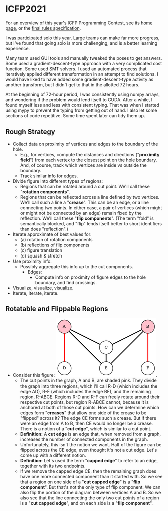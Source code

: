 # ICFP2021
For an overview of this year's ICFP Programming Contest, see its [home page](https://icfpcontest2021.github.io/), or the [final rules specification](https://icfpcontest2021.github.io/spec-v2.0.pdf).

I was participated solo this year. Large teams can make far more progress, but I've found that going solo is more challenging, and is a better learning experience.

Many team used GUI tools and manually tweaked the poses to get answers. Some used a gradient-descent-type approach with a very complicated cost function. Some used SMT solvers. I used an automated process that iteratively applied different transformation in an attempt to find solutions. I would have liked to have added some gradient-descent-type activity as another transform, but I didn't get to that in the allotted 72 hours.

At the beginning of 72-hour period, I was consistently using numpy arrays, and wondering if the problem would lend itself to CUDA. After a while, I found myself less and less with consistent typing. That was when I started using mypy to prevent the typing from getting out of hand. I also let some sections of code repetitive. Some time spent later can tidy them up.

## Rough Strategy
* Collect data on proximity of vertices and edges to the boundary of the hole.
  * E.g., for vertices, compute the distances and directions ("**proximity field**") from each vertex to the closest point on the hole boundary. And, of course, track which vertices are inside vs outside the boundary.
  * Track similar info for edges.
* Divide figure into different types of regions:
  * Regions that can be rotated around a cut point. We'll call these "**rotation components**".
  * Regions that can be reflected across a line defined by two vertices. We'll call such a line a "**crease**". This can be an edge, or a line connecting two points. In either case, a pair of vertices (which might or might not be connected by an edge) remain fixed by the reflection. We'll call these "**flip components**". (The term "fold" is semantically blocked, and "flip" lends itself better to short identifiers than does "reflection".)
* Iterate approximate of best values for:
  * (a) rotation of rotation components
  * (b) reflections of flip components
  * (c) figure translation
  * (d) squash & stretch
* Use proximity info:
  * Possibly aggregate this info up to the cut components.
    * Edges: 
      * Compute info on proximity of figure edges to the hole boundary, and find crossings.
* Visualize, visualize, visualize.
* Iterate, iterate, iterate.

## Rotatable and Flippable Regions
* Consider this figure: ![diagram of a labeled graph](images/pose_diagram.png).
  * The cut points in the graph, A and B, are shaded pink. They divide the graph into three regions, which I'll call R-D (which includes the edge AD), R-F (which includes the edge BF), and the remaining region, R-ABCE. Regions R-D and R-F can freely rotate around their respective cut points, but region R-ABCE cannot, because it is anchored at both of those cut points.
  How can we determine which edges form "**creases**" that allow one side of the crease to be "flipped" across it?
  The edge CE forms such a crease. But if there were an edge from A to B, then CE would no longer be a crease.
  There is a notion of a "**cut edge**", which is similar to a cut point.
  * **Definition:** A **cut edge** is an edge that, when removed from a graph, increases the number of connected components in the graph.
  * Unfortunately, this isn't the notion we want.
  Half of the figure can be flipped across the CE edge, even thought it's not a cut edge.
  Let's come up with a different notion.
  * **Definition:** Let's used the term "**capped edge**" to refer to an edge, together with its two endpoints.
  * If we remove the capped edge CE, then the remaining graph does have one more connected component than it started with.
  So we see that a region on one side of a "**cut capped edge**" is a "**flip component**".
  But that's not the only type of flip component. We can also flip the portion of the diagram between vertices A and B. So we also see that the line connecting the only two cut points of a region is a "**cut capped edge**", and on each side is a "**flip component**".
